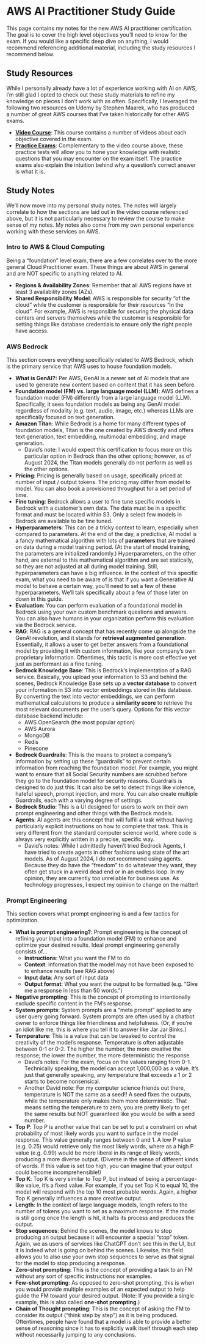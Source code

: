 # AWS AI Practitioner Study Guide
This page contains my notes for the new AWS AI practitioner certification. The goal is to cover the high level objectives you’ll need to know for the exam. If you would like a specific deep dive on anything, I would recommend referencing additional material, including the study resources I recommend below.



## Study Resources
While I personally already have a lot of experience working with AI on AWS, I’m still glad I opted to check out these study materials to refine my knowledge on pieces I don’t work with as often. Specifically, I leveraged the following two resources on Udemy by Stephen Maarek, who has produced a number of great AWS courses that I’ve taken historically for other AWS exams.

- [**Video Course**](https://www.udemy.com/share/10bvuD3@1rKUZUHRjAzbnkdoKBdveLxMgZEnHJX0NBmYNP7668Q3DtlXfdKGh8Omk6qOdsY=/): This course contains a number of videos about each objective covered in the exam.
- [**Practice Exams**](https://www.udemy.com/share/10bvwn3@J-lVKxcoTQj-kkUgkwxUnT9dpQMk5vrDLG0AniHwoeut-PNUcU-8_W6QTXL8l90=/): Complementary to the video course above, these practice tests will allow you to hone your knowledge with realistic questions that you may encounter on the exam itself. The practice exams also explain the intuition behind why a question’s correct answer is what it is.



## Study Notes
We’ll now move into my personal study notes. The notes will largely correlate to how the sections are laid out in the video course referenced above, but it is not particularly necessary to review the course to make sense of my notes. My notes also come from my own personal experience working with these services on AWS.



### Intro to AWS & Cloud Computing
Being a “foundation” level exam, there are a few correlates over to the more general Cloud Practitioner exam. These things are about AWS in general and are NOT specific to anything related to AI.

- **Regions & Availability Zones**: Remember that all AWS regions have at least 3 availability zones (AZs).
- **Shared Responsibility Model**: AWS is responsible for security “of the cloud” while the customer is responsible for their resources “in the cloud”. For example, AWS is responsible for securing the physical data centers and servers themselves while the customer is responsible for setting things like database credentials to ensure only the right people have access.



### AWS Bedrock
This section covers everything specifically related to AWS Bedrock, which is the primary service that AWS uses to house foundation models.

- **What is GenAI?:** Per AWS, GenAI is a newer set of AI models that are used to generate new content based on content that it has seen before.
- **Foundation model (FM) vs. large language model (LLM)**: AWS defines a foundation model (FM) differently from a large language model (LLM). Specifically, it sees foundation models as being any GenAI model regardless of modality (e.g. text, audio, image, etc.) whereas LLMs are specifically focused on text generation.
- **Amazon Titan**: While Bedrock is a home for many different types of foundation models, Titan is the one created by AWS directly and offers text generation, text embedding, multimodal embedding, and image generation.
    - David’s note: I would expect this certification to focus more on this particular option in Bedrock than the other options; however, as of August 2024, the Titan models generally do not perform as well as the other options.
- **Pricing**: Pricing is generally based on usage, specifically priced at number of input / output tokens. The pricing may differ from model to model. You can also book a provisioned throughput for a set period of time.
- **Fine tuning**: Bedrock allows a user to fine tune specific models in Bedrock with a customer’s own data. The data must be in a specific format and must be located within S3. Only a select few models in Bedrock are available to be fine tuned.
- **Hyperparameters**: This can be a tricky context to learn, especially when compared to parameters. At the end of the day, a predictive, AI model is a fancy mathematical algorithm with lots of **parameters** that are trained on data during a model training period. (At the start of model training, the parameters are initialized randomly.) Hyperparameters, on the other hand, are external to this mathematical algorithm and are set statically, so they are not adjusted at all during model training. Still, hyperparameters can have a big influence. In the context of this specific exam, what you need to be aware of is that if you want a Generative AI model to behave a certain way, you’ll need to set a few of these hyperparameters. We’ll talk specifically about a few of those later on down in this guide.
- **Evaluation**: You can perform evaluation of a foundational model in Bedrock using your own custom benchmark questions and answers. You can also have humans in your organization perform this evaluation via the Bedrock service.
- **RAG**: RAG is a general concept that has recently come up alongside the GenAI revolution, and it stands for **retrieval augmented generation**. Essentially, it allows a user to get better answers from a foundational model by providing it with custom information, like your company’s own proprietary information. Oftentimes, this tactic is more cost effective yet just as performant as a fine tuning.
- **Bedrock Knowledge Base**: This is Bedrock’s implementation of a RAG service. Basically, you upload your information to S3 and behind the scenes, Bedrock Knowledge Base sets up a **vector database** to convert your information in S3 into vector embeddings stored in this database. By converting the text into vector embeddings, we can perform mathematical calculations to produce a **similarity score** to retrieve the most relevant documents per the user’s query. Options for this vector database backend include:
    - AWS OpenSearch (the most popular option)
    - AWS Aurora
    - MongoDB
    - Redis
    - Pinecone
- **Bedrock Guardrails**: This is the means to protect a company’s information by setting up these “guardrails” to prevent certain information from reaching the foundation model. For example, you might want to ensure that all Social Security numbers are scrubbed before they go to the foundation model for security reasons. Guardrails is designed to do just this. It can also be set to detect things like violence, hateful speech, prompt injection, and more. You can also create multiple Guardrails, each with a varying degree of settings.
- **Bedrock Studio**: This is a UI designed for users to work on their own prompt engineering and other things with the Bedrock models.
- **Agents**: AI agents are this concept that will fulfill a task without having particularly explicit instructions on how to complete that task. This is very different from the standard computer science world, where code is always very explicitly written in a precise, specific way.
    - David’s notes: While I admittedly haven’t tried Bedrock Agents, I have tried to create agents in other fashions using state of the art models. As of August 2024, I do not recommend using agents. Because they do have the “freedom” to do whatever they want, they often get stuck in a weird dead end or in an endless loop. In my opinion, they are currently too unreliable for business use. As technology progresses, I expect my opinion to change on the matter!



### Prompt Engineering
This section covers what prompt engineering is and a few tactics for optimization.

- **What is prompt engineering?**: Prompt engineering is the concept of refining your input into a foundation model (FM) to enhance and optimize your desired results. Ideal prompt engineering generally consists of…
    - **Instructions**: What you want the FM to do
    - **Context**: Information that the model may not have been exposed to to enhance results (see RAG above)
    - **Input data**: Any sort of input data
    - **Output format**: What you want the output to be formatted (e.g. “Give me a response in less than 50 words.”)
- **Negative prompting**: This is the concept of prompting to intentionally exclude specific content in the FM’s response.
- **System prompts**: System prompts are a “meta prompt” applied to any user query going forward. System prompts are often used by a chatbot owner to enforce things like friendliness and helpfulness. (Or, if you’re an idiot like me, this is where you tell it to answer like Jar Jar Binks.)
- **Temperature**: This is a value that can be tweaked to control the creativity of the model’s response. Temperature is often adjustable between 0-1 or 0-2. The higher the number, the more creative the response; the lower the number, the more deterministic the response.
    - David’s notes: For the exam, focus on the values ranging from 0-1. Technically speaking, the model can accept 1,000,000 as a value. It’s just that generally speaking, any temperature that exceeds a 1 or 2 starts to become nonsensical.
    - Another David note: For my computer science friends out there, temperature is NOT the same as a seed!! A seed fixes the outputs, while the temperature only makes them more deterministic. That means setting the temperature to zero, you are pretty likely to get the same results but NOT guaranteed like you would be with a seed number.
- **Top P**: Top P is another value that can be set to put a constraint on what probability of most likely words you want to surface in the model response. This value generally ranges between 0 and 1. A low P value (e.g. 0.25) would retrieve only the most likely words, where as a high P value (e.g. 0.99) would be more liberal in its range of likely words, producing a more diverse output. (Diverse in the sense of different kinds of words. If this value is set too high, you can imagine that your output could become incomprehensible!)
- **Top K**: Top K is very similar to Top P, but instead of being a percentage-like value, it’s a fixed value. For example, if you set Top K to equal 10, the model will respond with the top 10 most probable words. Again, a higher Top K generally influences a more creative output.
- **Length**: In the context of large language models, length refers to the number of tokens you want to set as a maximum response. If the model is still going once the length is hit, it halts its process and produces the output.
- **Stop sequences**: Behind the scenes, the model knows to stop producing an output because it will encounter a special “stop” token. Again, we as users of services like ChatGPT don’t see this in the UI, but it is indeed what is going on behind the scenes. Likewise, this field allows you to also use your own stop sequences to serve as that signal for the model to stop producing a response.
- **Zero-shot prompting**: This is the concept of providing a task to an FM without any sort of specific instructions nor examples.
- **Few-shot prompting**: As opposed to zero-shot prompting, this is when you would provide multiple examples of an expected output to help guide the FM toward your desired output. (Note: If you provide a single example, this is also called **one-shot prompting**.)
- **Chain of Thought prompting**: This is the concept of asking the FM to consider its output (“think step by step”) as it is being produced. Oftentimes, people have found that a model is able to provide a better sense of reasoning since it has to explicitly walk itself through each step without necessarily jumping to any conclusions.